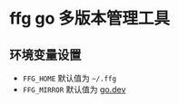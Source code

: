 # ffg go 多版本管理工具

## 环境变量设置

- `FFG_HOME` 默认值为 `~/.ffg`
- `FFG_MIRROR` 默认值为 [go.dev](https://go.dev)
